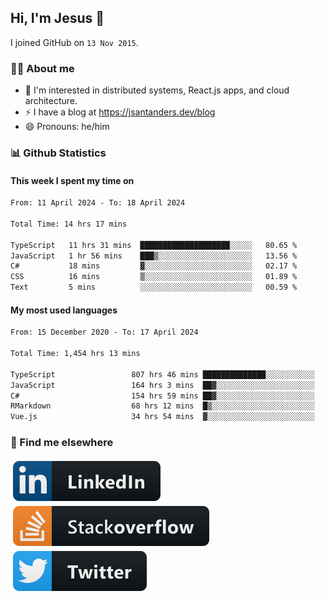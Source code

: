 ## Hi, I'm Jesus 👋

I joined GitHub on `13 Nov 2015`.

<!-- Talking about you -->

### 👨‍💻 About me

- 👦 I'm interested in distributed systems, React.js apps, and cloud architecture.
- ⚡️ I have a blog at <https://jsantanders.dev/blog>
- 😄 Pronouns: he/him

### 📊 Github Statistics

#### This week I spent my time on

<!--START_SECTION:weekly-->

```txt
From: 11 April 2024 - To: 18 April 2024

Total Time: 14 hrs 17 mins

TypeScript   11 hrs 31 mins  ████████████████████░░░░░   80.65 %
JavaScript   1 hr 56 mins    ███▒░░░░░░░░░░░░░░░░░░░░░   13.56 %
C#           18 mins         ▓░░░░░░░░░░░░░░░░░░░░░░░░   02.17 %
CSS          16 mins         ▒░░░░░░░░░░░░░░░░░░░░░░░░   01.89 %
Text         5 mins          ░░░░░░░░░░░░░░░░░░░░░░░░░   00.59 %
```

<!--END_SECTION:weekly-->

#### My most used languages

<!--START_SECTION:alltime-->

```txt
From: 15 December 2020 - To: 17 April 2024

Total Time: 1,454 hrs 13 mins

TypeScript                 807 hrs 46 mins ██████████████░░░░░░░░░░░   55.55 %
JavaScript                 164 hrs 3 mins  ██▓░░░░░░░░░░░░░░░░░░░░░░   11.28 %
C#                         154 hrs 59 mins ██▓░░░░░░░░░░░░░░░░░░░░░░   10.66 %
RMarkdown                  68 hrs 12 mins  █▒░░░░░░░░░░░░░░░░░░░░░░░   04.69 %
Vue.js                     34 hrs 54 mins  ▓░░░░░░░░░░░░░░░░░░░░░░░░   02.40 %
```

<!--END_SECTION:alltime-->

### 📢 Find me elsewhere

<p>
  <a target="_blank" href="https://linkedin.com/in/jsantanders">
    <img src="https://github.com/jsantanders/jsantanders/blob/master/img/linkedin.svg" alt="LinkedIn" style="vertical-align:top; margin:4px">
  </a>
  
  <a target="_blank" href="https://stackoverflow.com/users/7318331/jesus-santander">
    <img src="https://github.com/jsantanders/jsantanders/blob/master/img/stackoverflow.svg" alt="StackOverflow" style="vertical-align:top; margin:4px">
  </a>
  
  <a target="_blank" href="http://twitter.com/jsantanders">
    <img src="https://github.com/jsantanders/jsantanders/blob/master/img/twitter.svg" alt="Twitter" style="vertical-align:top; margin:4px">
  </a>
</p>
